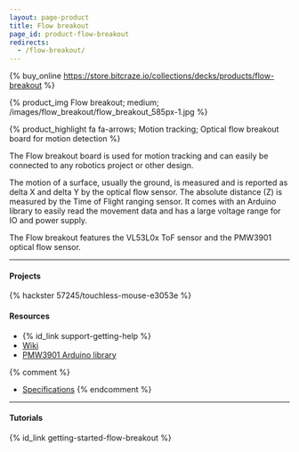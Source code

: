 ```yaml
---
layout: page-product
title: Flow breakout
page_id: product-flow-breakout
redirects:
  - /flow-breakout/
---
```


{% buy_online https://store.bitcraze.io/collections/decks/products/flow-breakout %}

{% product_img Flow breakout; medium;
/images/flow_breakout/flow_breakout_585px-1.jpg
%}

{% product_highlight
fa fa-arrows;
Motion tracking;
Optical flow breakout board for motion detection
%}

The Flow breakout board is used for motion tracking and can easily be connected to any robotics project or other design.

The motion of a surface, usually the ground, is measured and is reported as
delta X and delta Y by the optical flow sensor. The absolute distance (Z) is measured
by the Time of Flight ranging sensor. It comes with an Arduino library to easily
read the movement data and has a large voltage range for IO and power supply.

The Flow breakout features the VL53L0x ToF sensor and the PMW3901 optical flow sensor.

---

#### Projects

{% hackster 57245/touchless-mouse-e3053e %}

#### Resources

- {% id_link support-getting-help %}
- [Wiki](https://wiki.bitcraze.io/breakout:flow)
- [PMW3901 Arduino library](https://github.com/bitcraze/Bitcraze_PMW3901)

{% comment %}
- [Specifications](https://store.bitcraze.io/products/flow-breakout-board)
{% endcomment %}


---


#### Tutorials

{% id_link getting-started-flow-breakout %}
